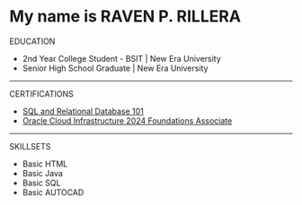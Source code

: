 
<h1>My name is RAVEN P. RILLERA</h1>

EDUCATION
<ul>
  <li>2nd Year College Student - BSIT | New Era University</li>
  <li>Senior High School Graduate | New Era University</li>
</ul>
<hr>
  
CERTIFICATIONS
<ul>
  <li><a href="https://courses.cognitiveclass.ai/certificates/5ff7fa1329994ff48060afb82608c6ff">SQL and Relational Database 101</a></li>
  <li><a href="https://brm-certview.oracle.com/ords/certview/ecertificate?ssn=OC5416526&trackId=OCI2024FNDCFA&key=c4be5b3f9d87ea531c75f72d5e9321824170e5f9">Oracle Cloud Infrastructure 2024 Foundations Associate</a></li>
</ul>
<hr>

SKILLSETS
<ul>
  <li>Basic HTML</li>
  <li>Basic Java</li>
  <li>Basic SQL</li>
  <li>Basic AUTOCAD</li>
</ul>
